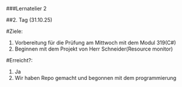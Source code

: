 ###Lernatelier 2

##2. Tag (31.10.25)

#Ziele:

1. Vorbereitung für die Prüfung am Mittwoch mit dem Modul 319(C#)
2. Beginnen mit dem Projekt von Herr Schneider(Resource monitor)

#Erreicht?:

1. Ja
2. Wir haben Repo gemacht und begonnen mit dem programmierung
